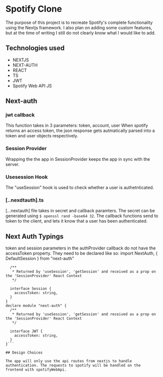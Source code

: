 # Spotify Clone
The purpose of this project is to recreate Spotify's complete functionality using the Nextjs framework. I also plan on adding some custom features, but at the time of writing I still do not clearly know what I would like to add. 

## Technologies used

* NEXTJS
* NEXT-AUTH
* REACT
* TS
* JWT
* Spotify Web API JS

## Next-auth

### jwt callback

This function takes in 3 parameters: token, account, user
When spotify returns an access token, the json response gets autmatically parsed into a token and user objects respectively.

### Session Provider

Wrapping the the app in SessionProvider keeps the app in sync with the server.

### Usesession Hook

The "useSession" hook is used to check whether a user is authetnticated.

### [..nexdtauth].ts

[...nextauth] file takes in secret and callback paramters. 
The secret can be generated using ```$ openssl rand -base64 32```. The callback functions send to token to the client, and lets it know that a user has been authenticated. 


## Next Auth Typings

token and session parameters in the authProvider callback do not have
the accessToken property. They need to be declared like so:
import NextAuth, { DefaultSession } from "next-auth"

```declare module "next-auth" {
  /**
   * Returned by 'useSession', 'getSession' and received as a prop on the 'SessionProvider' React Context
   */

  interface Session {
    accessToken: string,
  }
}
declare module "next-auth" {
  /**
   * Returned by 'useSession', 'getSession' and received as a prop on the 'SessionProvider' React Context
   */

  interface JWT {
    accessToken: string,
  }
}```

## Design Choices

The app will only use the api routes from nextjs to handle authentication. The requests to spotify will be handled on the frontend with spotifyWebApi. 